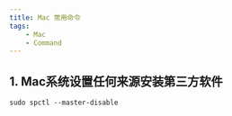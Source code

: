 ```yaml
---
title: Mac 常用命令
tags: 
    - Mac
    - Command
---
```



## 1. Mac系统设置任何来源安装第三方软件

```shell
sudo spctl --master-disable
```
